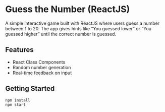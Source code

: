 #  Guess the Number (ReactJS)

A simple interactive game built with ReactJS where users guess a number between 1 to 20. The app gives hints like “You guessed lower” or “You guessed higher” until the correct number is guessed.

##  Features
- React Class Components
- Random number generation
- Real-time feedback on input

##  Getting Started
```bash
npm install
npm start

